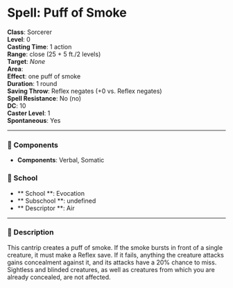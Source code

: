 
# Spell: Puff of Smoke
**Class**: Sorcerer  
**Level**: 0  
**Casting Time**: 1 action  
**Range**: close (25 + 5 ft./2 levels)  
**Target**: _None_  
**Area**:   
**Effect**: one puff of smoke  
**Duration**: 1 round  
**Saving Throw**: Reflex negates (+0 vs. Reflex negates)  
**Spell Resistance**: No (no)  
**DC**: 10  
**Caster Level**: 1  
**Spontaneous**: Yes

---

### 🔮 Components
- **Components**: Verbal, Somatic

### 🏫 School
- ** School **: Evocation
- ** Subschool **: undefined
- ** Descriptor **: Air
---

### 📜 Description
This cantrip creates a puff of smoke. If the smoke bursts in front of a single creature, it must make a Reflex save. If it fails, anything the creature attacks gains concealment against it, and its attacks have a 20% chance to miss. Sightless and blinded creatures, as well as creatures from which you are already concealed, are not affected.
